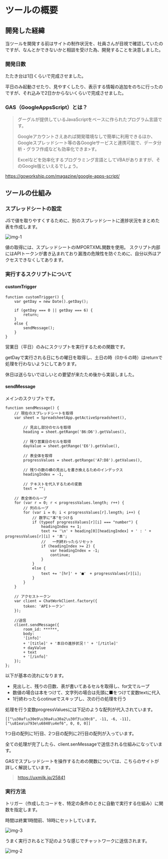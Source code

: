 # ツールの概要

## 開発した経緯
当ツールを開発する前はサイトの制作状況を、社員さんが目視で確認していたのですが、なんとかできないかと相談を受けた為、開発することを決意しました。

### 開発日数
たたき台は1日くらいで完成させました。

平日のみ起動させたり、見やすくしたり、表示する情報の追加をのちに行ったのですが、それ込みで2日かからないくらいで完成させました。

### GAS（GoogleAppsScript）とは？
> グーグルが提供しているJavaScriptをベースに作られたプログラム言語です。
>
> Googleアカウントさえあれば開発環境なしで簡単に利用できるほか、Googleスプレッドシート等の各Googleサービスと連携可能で、データ分析・グラフ作成なども効率化できま>す。
>
> Excelなどを効率化するプログラミング言語としてVBAがありますが、そのGoogle版といえるでしょう。
>

https://goworkship.com/magazine/google-apps-script/

## ツールの仕組み

### スプレッドシートの設定
JSで値を取りやすくするために、別のスプレッドシートに進捗状況をまとめた表を作成します。

![img-1](https://user-images.githubusercontent.com/51050458/72822838-1ad36f00-3cb6-11ea-9189-a21f3b2167d9.jpg)

値の取得には、スプレッドシートのIMPORTXML関数を使用。
スクリプト内部にはAPIトークンが書き込まれており漏洩の危険性を防ぐために、自分以外はアクセスできなくしてあります。

### 実行するスクリプトについて

#### customTrigger

```
function customTrigger() {
    var getDay = new Date().getDay();
  
    if (getDay === 0 || getDay === 6) {
        return;
    }
    else {
        sendMessage();
    }
}
```

営業日（平日）のみにスクリプトを実行するための関数です。

getDayで実行される日にちの曜日を取得し、土日の時（0か６の時）はreturnで処理を行わないようにしてあります。

休日は送らないでほしいとの要望が来たため後から実装しました。

#### sendMessage
メインのスクリプトです。
```
function sendMessage() {
    // 現在のスプレッドシートを取得
    var sheet = SpreadsheetApp.getActiveSpreadsheet(),

        // 見出し部分のセルを取得
        heading = sheet.getRange('B6:D6').getValues(),

        // 残り営業日のセルを取得
        dayValue = sheet.getRange('E6').getValue(),

        // 表全体を取得
        progressValues = sheet.getRange('A7:D8').getValues(),

        // 残りの数の横の見出しを書き換えるためのインデックス
        headingIndex = -1,

        // テキストを代入するための変数
        text = "";
    
    // 表全体のループ
    for (var r = 0; r < progressValues.length; r++) {
        // 列のループ
        for (var i = 0; i < progressValues[r].length; i++) {
            // 数字に"本"をつける
            if (typeof progressValues[r][i] === "number") {
                headingIndex += 1;
                text += '\n' + heading[0][headingIndex] + ' : ' + progressValues[r][i] + '本';
                //   一列終わったらリセット
                if (headingIndex >= 2) {
                    var headingIndex = -1;
                    continue;
                }
            }
            else {
                text += '[hr]' + '■'　+ progressValues[r][i];
            }
        }
    }
    
    // アクセストークン
    var client = ChatWorkClient.factory({
        token: 'APIトークン'
    });
  
    //送信
    client.sendMessage({
        room_id: ******,
        body: 
        '[info]' 
        + '[title]' + '本日の進捗状況！' + '[/title]' 
        + dayValue
        + text 
        + '[/info]'
    });
};

```

以下が基本の流れになります。

- 見出しと、残りの日数、表が書いてあるセルを取得し、for文でループ
- 数値の場合は本をつけて、文字列の場合は先頭に■をつけて変数textに代入
- 1行終わったらcotinueでスキップし、次の行の処理を行う

処理を行う変数progressValuesには下記のような配列が代入されています。

```[["\u30af\u30e9\u30a4\u30a2\u30f3\u30c8", -11, -6, -11], ["\u81ea\u793e\u6848\u4ef6", 0, 0, 0]]```

1つ目の配列に1行目、2つ目の配列に2行目の配列が入っています。

全ての処理が完了したら、client.senMessageで送信される仕組みになっています。

GASでスプレッドシートを操作するための関数については、こちらのサイトが詳しく解説しています。

> https://uxmilk.jp/25841

### 実行方法
トリガー（作成したコードを、特定の条件のときに自動で実行する仕組み）に関数を指定します。

時間は終業1時間前、18時にセットしています。

![img-3](https://user-images.githubusercontent.com/51050458/72828756-ad790b80-3cc0-11ea-9612-b4f3e55e3f2c.jpg)

うまく実行されると下記のような感じでチャットワークに送信されます。

![img-2](https://user-images.githubusercontent.com/51050458/72823002-5f5f0a80-3cb6-11ea-88d5-9384d8ff5d1b.jpg)
